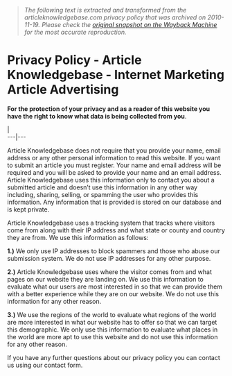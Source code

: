 > *The following text is extracted and transformed from the articleknowledgebase.com privacy policy that was archived on 2010-11-19. Please check the [original snapshot on the Wayback Machine](https://web.archive.org/web/20101119111740id_/http%3A//articleknowledgebase.com/privacy-policy.html) for the most accurate reproduction.*

# Privacy Policy - Article Knowledgebase - Internet Marketing Article Advertising

**For the protection of your privacy and as a reader of this website you have the right to know what data is being collected from you**.

| [](http://articleknowledgebase.com/cgi-bin/track/tracker.cgi?iaw2)  
---|---  
  
Article Knowledgebase does not require that you provide your name, email address or any other personal information to read this website. If you want to submit an article you must register. Your name and email address will be required and you will be asked to provide your name and an email address. Article Knowledgebase uses this information only to contact you about a submitted article and doesn’t use this information in any other way including, sharing, selling, or spamming the user who provides this information. Any information that is provided is stored on our database and is kept private.




Article Knowledgebase uses a tracking system that tracks where visitors come from along with their IP address and what state or county and country they are from. We use this information as follows:

**1.)** We only use IP addresses to block spammers and those who abuse our submission system. We do not use IP addresses for any other purpose.




**2.)** Article Knowledgebase uses where the visitor comes from and what pages on our website they are landing on. We use this information to evaluate what our users are most interested in so that we can provide them with a better experience while they are on our website. We do not use this information for any other reason.

**3.)** We use the regions of the world to evaluate what regions of the world are more interested in what our website has to offer so that we can target this demographic. We only use this information to evaluate what places in the world are more apt to use this website and do not use this information for any other reason.




If you have any further questions about our privacy policy you can contact us using our contact form.

  

